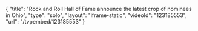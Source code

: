 {
    "title": "Rock and Roll Hall of Fame announce the latest crop of nominees in Ohio",
    "type": "solo",
    "layout": "iframe-static",
    "videoId": "123185553",
    "url": "\/tvpembed\/123185553"
}